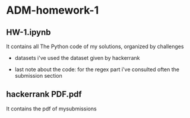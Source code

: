 # ADM-homework-1

## HW-1.ipynb
It contains all The Python code of my solutions, organized by challenges
  
- datasets
i've used the dataset given by hackerrank

 - last note about the code:
for the regex part i've consulted often the submission section

## hackerrank PDF.pdf
It contains the pdf of mysubmissions 







